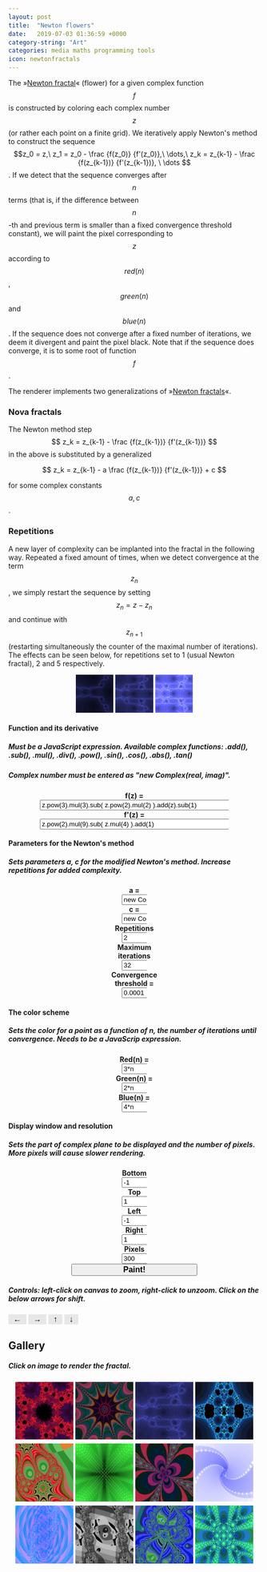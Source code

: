 ```yaml
---
layout: post
title:  "Newton flowers"
date:   2019-07-03 01:36:59 +0000
category-string: "Art"
categories: media maths programming tools
icon: newtonfractals
---
```



<script src="/assets/script/jscolor.min.js"></script>



<!-- Controls of the game -->

<style>
.slidecontainer {
    width: 100%;
}

.slider {
    -webkit-appearance: none;
    width: 100%;
    height: 8px;
    background: #d3d3d3;
    outline: none;
    opacity: 0.7;
    -webkit-transition: .2s;
    transition: opacity .2s;
}

.slider:hover {
    opacity: 1;
}

.slider::-webkit-slider-thumb {
    -webkit-appearance: none;
    appearance: none;
    width: 25px;
    height: 14px;
    background: #777;
    cursor: pointer;
}

.slider::-moz-range-thumb {
    width: 12px;
    height: 12px;
    background: #4CAF50;
    cursor: pointer;
}

.button {
    background-color: #e7e7e7;
    color: black;
    border: none;
    padding: 1px 10px;
    text-align: center;
    text-decoration: none;
    display: inline-block;
    font-size: 16px;
    cursor: pointer;
  }

  #myProgress {
    width: 100%;
    background-color: #ddd;
  }

  #myBar {
    width: 1%;
    height: 30px;
    background-color: #4CAF50;
  }
</style>

The »[Newton fractal](https://en.wikipedia.org/wiki/Newton_fractal)« (flower) for a given complex function $$ f $$ is constructed by coloring each complex number $$ z $$ (or rather each point on a finite grid). We iteratively apply Newton's method to construct the sequence $$z_0 = z,\ z_1 = z_0 - \frac {f(z_0)} {f'(z_0)},\ \dots,\ z_k = z_{k-1} - \frac {f(z_{k-1})} {f'(z_{k-1})}, \ \dots $$. If we detect that the sequence converges after $$ n $$ terms (that is, if the difference between $$n$$-th and previous term is smaller than a fixed convergence threshold constant), we will paint the pixel corresponding to $$ z $$ according to $$red(n)$$, $$green(n)$$ and $$blue(n)$$. If the sequence does not converge after a fixed number of iterations, we deem it divergent and paint the pixel black. Note that if the sequence does converge, it is to some root of function $$ f $$.

The renderer implements two generalizations of »[Newton fractals](https://en.wikipedia.org/wiki/Newton_fractal)«.

### Nova fractals

The Newton method step $$ z_k = z_{k-1} - \frac {f(z_{k-1})} {f'(z_{k-1})} $$ in the above is substituted by a generalized

$$
z_k = z_{k-1} - a \frac {f(z_{k-1})} {f'(z_{k-1})} + c
$$

for some complex constants $$a, c$$.

### Repetitions
A new layer of complexity can be implanted into the fractal in the following way. Repeated a fixed amount of times, when we detect convergence at the term $$ z_n  $$, we simply restart the sequence by setting $$z_n = z - z_n$$ and continue with $$z_{n+1}$$ (restarting simultaneously the counter of the maximal number of iterations). The effects can be seen below, for repetitions set to 1 (usual Newton fractal), 2 and 5 respectively.

<div align="center">
<img src="/assets/image/newton_fractal_gallery/dem1.png" style="width:15%;">
<img src="/assets/image/newton_fractal_gallery/dem2.png" style="width:15%;">
<img src="/assets/image/newton_fractal_gallery/dem3.png" style="width:15%;">
</div>



#### Function and its derivative
##### Must be a JavaScript expression. Available complex functions: .add(), .sub(), .mul(), .div(), .pow(), .sin(), .cos(), .abs(), .tan()
##### Complex number must be entered as "new Complex(real, imag)".

<center>
<div class="row" style="width:100%;">
  <div class="column" style="font-weight:bold; width:20%;"> f(z) = </div>
  <div class="column" style="font-weight:bold; width:75%;"> <input id="functionInput" type="text" style="width:100%" value="z.pow(3).mul(3).sub( z.pow(2).mul(2) ).add(z).sub(1)"/> </div>
</div>
<div class="row" style="width:100%;">
  <div class="column" style="font-weight:bold; width:20%;"> f'(z) = </div>
  <div class="column" style="font-weight:bold; width:75%;"> <input id="derivativeInput" type="text" style="width:100%" value="z.pow(2).mul(9).sub( z.mul(4) ).add(1)"/> </div>
</div>
</center>


#### Parameters for the Newton's method
##### Sets parameters a, c for the modified Newton's method. Increase repetitions for added complexity.
<center>
<div class="row" style="width:100%;">
  <div class="column" style="font-weight:bold; width:20%;"> a = </div>
  <div class="column" style="font-weight:bold; width:10%;"> <input id="aInput" type="text" style="width:100%" value="new Complex(1, 0)"/> </div>

  <div class="column" style="font-weight:bold; width:20%;"> c = </div>
  <div class="column" style="font-weight:bold; width:10%;"> <input id="cInput" type="text" style="width:100%" value="new Complex(0, 0)"/> </div>
</div>

<div class="row" style="width:100%;">
  <div class="column" style="font-weight:bold; width:20%;"> Repetitions </div>
  <div class="column" style="font-weight:bold; width:10%;"> <input id="repInput" type="text" style="width:100%" value="2"/> </div>

  <div class="column" style="font-weight:bold; width:20%;"> Maximum iterations </div>
  <div class="column" style="font-weight:bold; width:10%;"> <input id="maxIterInput" type="text" style="width:100%" value="32"/> </div>

  <div class="column" style="font-weight:bold; width:20%;"> Convergence threshold = </div>
  <div class="column" style="font-weight:bold; width:10%;"> <input id="thresInput" type="text" style="width:100%" value="0.0001"/> </div>
</div>
</center>

#### The color scheme
##### Sets the color for a point as a function of n, the number of iterations until convergence. Needs to be a JavaScrip expression.

<center>
<div class="row" style="width:100%;">
  <div class="column" style="font-weight:bold; width:20%;"> Red(n) = </div>
  <div class="column" style="font-weight:bold; width:10%;"> <input id="redInput" type="text" style="width:100%" value="3*n"/> </div>

  <div class="column" style="font-weight:bold; width:20%;"> Green(n) = </div>
  <div class="column" style="font-weight:bold; width:10%;"> <input id="greenInput" type="text" style="width:100%" value="2*n"/> </div>

  <div class="column" style="font-weight:bold; width:20%;"> Blue(n) = </div>
  <div class="column" style="font-weight:bold; width:10%;"> <input id="blueInput" type="text" style="width:100%" value="4*n"/> </div>
</div>
</center>

#### Display window and resolution
##### Sets the part of complex plane to be displayed and the number of pixels. More pixels will cause slower rendering.

<center>
<div class="row" style="width:100%;">
  <div class="column" style="font-weight:bold; width:20%;"> Bottom </div>
  <div class="column" style="font-weight:bold; width:10%;"> <input id="bottomInput" type="text" style="width:100%" value="-1"/> </div>

  <div class="column" style="font-weight:bold; width:20%;"> Top </div>
  <div class="column" style="font-weight:bold; width:10%;"> <input id="topInput" type="text" style="width:100%" value="1"/> </div>
</div>
<div class="row" style="width:100%;">
  <div class="column" style="font-weight:bold; width:20%;"> Left </div>
  <div class="column" style="font-weight:bold; width:10%;"> <input id="leftInput" type="text" style="width:100%" value="-1"/> </div>

  <div class="column" style="font-weight:bold; width:20%;"> Right </div>
  <div class="column" style="font-weight:bold; width:10%;"> <input id="rightInput" type="text" style="width:100%" value="1"/> </div>

  <div class="column" style="font-weight:bold; width:20%;"> Pixels </div>
  <div class="column" style="font-weight:bold; width:10%;"> <input id="pixelsInput" type="text" style="width:100%" value="300"/> </div>
</div>

<div class="row" style="width:100%;">
  <div class="column" style="font-weight:bold; width:100%;"> </div>
</div>

<div class="row" style="width:100%;">
  <div class="column" style="font-weight:bold; width:100%;"> <button type="button" style="width:50%; font-weight:bold;  font-size: 16px;" onClick="parseAndPaint();"> Paint! </button> </div>
</div>

<div class="row" style="width:100%;">
  <div class="column" style="font-weight:bold; width:100%;"> </div>
</div>

<div class="row" style="width:100%;">
  <div class="column" style="font-weight:bold; width:100%;"> </div>
</div>
</center>


##### Controls: left-click on canvas to *zoom*, right-click to *unzoom*. Click on the below arrows for *shift*.

<button onclick="move('left')" class="button"> &larr; </button>
<button onclick="move('right')" class="button"> &rarr; </button>
<button onclick="move('up');" class="button"> &uarr; </button>
<button onclick="move('down');" class="button"> &darr; </button>

<center>  
  <canvas id="canvas" style="width:90%;"></canvas>
</center>


## Gallery
##### Click on image to render the fractal.


<div align="center">
<img src="/assets/image/newton_fractal_gallery/1.png" style="width:23%;" onclick="loadSettings(1);">
<img src="/assets/image/newton_fractal_gallery/2.png" style="width:23%;" onclick="loadSettings(2);">
<img src="/assets/image/newton_fractal_gallery/3.png" style="width:23%;" onclick="loadSettings(3);">
<img src="/assets/image/newton_fractal_gallery/4.png" style="width:23%;" onclick="loadSettings(4);">
</div>

<div align="center" style="padding-top: 5px;">
<img src="/assets/image/newton_fractal_gallery/5.png" style="width:23%;" onclick="loadSettings(5);">
<img src="/assets/image/newton_fractal_gallery/6.png" style="width:23%;" onclick="loadSettings(6);">
<img src="/assets/image/newton_fractal_gallery/7.png" style="width:23%;" onclick="loadSettings(7);">
<img src="/assets/image/newton_fractal_gallery/8.png" style="width:23%;" onclick="loadSettings(8);">
</div>

<div align="center" style="padding-top: 5px;">
<img src="/assets/image/newton_fractal_gallery/9.png" style="width:23%;" onclick="loadSettings(9);">
<img src="/assets/image/newton_fractal_gallery/10.png" style="width:23%;" onclick="loadSettings(10);">
<img src="/assets/image/newton_fractal_gallery/11.png" style="width:23%;" onclick="loadSettings(11);">
<img src="/assets/image/newton_fractal_gallery/12.png" style="width:23%;" onclick="loadSettings(12);">
</div>

<!-- Javascript -->


<script>
function Complex(r, i) {
        this.r = r;
        this.i = i;
    }
    Complex.prototype.add = function(other) {
      if (typeof(other) == "number") {
        return new Complex(this.r + other, this.i);
      }

      return new Complex(this.r + other.r, this.i + other.i);
    }
    Complex.prototype.sub = function(other) {
      if (typeof(other) == "number") {
        return new Complex(this.r - other, this.i);
      }

        return new Complex(this.r - other.r, this.i - other.i);
    }
    Complex.prototype.mul = function(other) {
      if (typeof(other) == "number") {
        return new Complex(this.r * other, this.i*other);
      }
      return new Complex(this.r * other.r - this.i * other.i,
                     this.i * other.r + this.r * other.i);
    }
    Complex.prototype.div = function(other) {
      if (typeof(other) == "number") {
        return new Complex(this.r / other, this.i / other);
      }

        var denominator = other.r * other.r + other.i * other.i;
        return new Complex((this.r * other.r + this.i * other.i) / denominator,
                       (this.i * other.r - this.r * other.i) / denominator);
    }
    Complex.prototype.abs = function() {
        return Math.sqrt(this.r * this.r + this.i * this.i);
    }
    Complex.prototype.cos = function() {
      return new Complex(Math.cos(this.r) * Math.cosh(this.i), -Math.sin(this.r) * Math.sinh(this.i) );
    }
    Complex.prototype.sin = function() {
      return new Complex(Math.sin(this.r) * Math.cosh(this.i), Math.sinh(this.i) * Math.cos(this.r) );
    }
    Complex.prototype.tan = function() {
      return this.sin().div(this.cos());
    }
    Complex.prototype.pow = function(exp) {
      if (exp == 0) {
        return new Complex(1, 0);
      }
      if (exp == 1) {
        return new Complex(this.r, this.i);
      }

      var p = this.pow(Math.floor(exp/2));
      if (exp % 2 == 0) {
        return p.mul(p);
      }
      else {
        return p.mul(p).mul(this);
      }
    }
</script>


<script>
  var canvas = document.getElementById('canvas');
  canvas.width = canvas.clientWidth;
  canvas.height =  canvas.clientWidth;
  canvas.addEventListener('click', zoom );
  canvas.addEventListener('contextmenu', unzoom );
  var requestId;
  var runID;

  var ctx = canvas.getContext("2d");
  var clr = "rgb(155, 102, 102)";
  ctx.fillStyle = clr;

  function newton(z, f, f_der, maxIter=32, howClose=0.00001, a=1, c=0) {
      var old = new Complex(1000000, 1000000);
      var curr = z;

      for (var iters=0; iters < maxIter; iters++) {
        if (curr.sub(old).abs() < howClose) {
          return [iters, curr];
        }

        old = curr;
        curr = curr.sub(f(curr).div(f_der(curr)).mul(a)).add(c);
      }
      return [0, curr];
  }

  function replicateNewton(z, f, f_der, rep=3, maxIter=32, howClose=0.00001, a=1, c=0) {
    var n = 0;
    var curr = z;

    for (var i = 0; i < rep; i++) {
      var nw = newton(curr, f, f_der, maxIter, howClose, a, c);
      n += nw[0];
      curr = nw[1].sub(curr);
    }
    return n;
  }



  function paintFractal(f, f_der, reps, maxIter, howClose, a, c, pixels, left, right, top, bottom, colorScheme) {
    canvas.width = pixels;
    canvas.height = pixels;
    var dx = (right - left) / pixels;
    var dy = (top - bottom) / pixels;

      for (var i = 0; i < pixels; i++) {
        for (var j = 0; j < pixels; j++) {
          var n = replicateNewton( new Complex(left + i*dx, top - j*dy), f, f_der, reps, maxIter, howClose, a, c);

          ctx.fillStyle = colorScheme( n );
          ctx.fillRect(i, j, 1, 1);
        }
      }
  }

  function zoom(event) {
    var x = event.offsetX / event.srcElement.clientWidth;
    var y = event.offsetY / event.srcElement.clientWidth;

    var left = parseFloat(document.getElementById("leftInput").value);
    var right = parseFloat(document.getElementById("rightInput").value);
    var top = parseFloat(document.getElementById("topInput").value);
    var bottom = parseFloat(document.getElementById("bottomInput").value);

    var scalex = right - left;
    var scaley = top - bottom;

    var cx = right * x + left * (1.0 - x);
    var cy = bottom * y + top * (1.0 - y);

    document.getElementById("leftInput").value = cx - scalex * 0.42;
    document.getElementById("rightInput").value = cx + scalex * 0.42;
    document.getElementById("topInput").value = cy + scaley * 0.42;
    document.getElementById("bottomInput").value = cy - scaley * 0.42;

    parseAndPaint();
  }

  function unzoom(event) {
    var x = event.offsetX / event.srcElement.clientWidth;
    var y = event.offsetY / event.srcElement.clientWidth;
    event.preventDefault();

    var left = parseFloat(document.getElementById("leftInput").value);
    var right = parseFloat(document.getElementById("rightInput").value);
    var top = parseFloat(document.getElementById("topInput").value);
    var bottom = parseFloat(document.getElementById("bottomInput").value);

    var scalex = right - left;
    var scaley = top - bottom;


    var cx = right * x + left * (1.0 - x);
    var cy = bottom * y + top * (1.0 - y);

    document.getElementById("leftInput").value = cx - scalex * 0.58;
    document.getElementById("rightInput").value = cx + scalex * 0.58;
    document.getElementById("topInput").value = cy + scaley * 0.58;
    document.getElementById("bottomInput").value = cy - scaley * 0.58;

    parseAndPaint();

  }

  function move(dir) {    
    var left = parseFloat(document.getElementById("leftInput").value);
    var right = parseFloat(document.getElementById("rightInput").value);
    var top = parseFloat(document.getElementById("topInput").value);
    var bottom = parseFloat(document.getElementById("bottomInput").value);

    var scalex = right - left;
    var scaley = top - bottom;

    if (dir == "left") {
      document.getElementById("leftInput").value = left + scalex*0.15;
      document.getElementById("rightInput").value = right + scalex*0.15;
    }
    if (dir == "right") {
      document.getElementById("leftInput").value = left - scalex*0.15;
      document.getElementById("rightInput").value = right - scalex*0.15;
    }
    if (dir == "down") {
      document.getElementById("topInput").value = top + scaley*0.15;
      document.getElementById("bottomInput").value = bottom + scaley*0.15;
    }
    if (dir == "up") {
      document.getElementById("topInput").value = top - scaley*0.15;
      document.getElementById("bottomInput").value = bottom - scaley*0.15;
    }

    parseAndPaint();
  }

  function parseAndPaint() {
    var f = eval("z => " + document.getElementById("functionInput").value);
    var f_der = eval("z => " + document.getElementById("derivativeInput").value);

    var a = eval(document.getElementById("aInput").value);
    var c = eval(document.getElementById("cInput").value);

    var reps = parseInt(document.getElementById("repInput").value);
    var maxIter = parseInt(document.getElementById("maxIterInput").value);
    var howClose = parseFloat(document.getElementById("thresInput").value);

    var red = eval("n => " + document.getElementById("redInput").value);
    var green = eval("n => " + document.getElementById("greenInput").value);
    var blue = eval("n => " + document.getElementById("blueInput").value);

    function colorScheme(n) {
      return "rgb(" + red(n).toString() + ", " + green(n).toString() + ", " + blue(n).toString() + ")";
    }

    var pixels = parseInt(document.getElementById("pixelsInput").value);
    var left = parseFloat(document.getElementById("leftInput").value);
    var right = parseFloat(document.getElementById("rightInput").value);
    var top = parseFloat(document.getElementById("topInput").value);
    var bottom = parseFloat(document.getElementById("bottomInput").value);




    runID = 4;
    requestId = undefined;
    var p = [parseInt(pixels), parseInt(pixels/3), parseInt(pixels/8), parseInt(pixels/16), parseInt(pixels/32)]
    function animate() {
        if (runID >= 0) {
            paintFractal(f, f_der, reps, maxIter, howClose, a, c, p[runID], left, right, top, bottom, colorScheme);
            runID--;
            requestId = requestAnimationFrame(animate);
        }
    }
    animate();
  }

  function loadSettings(n) {
    if (n == 1) {
      document.getElementById("functionInput").value = "z.pow(3).sub(1).sin()";
      document.getElementById("derivativeInput").value = "z.pow(3).sub(1).cos().mul(z.pow(2)).mul(2)";
      document.getElementById("repInput").value = "3";
      document.getElementById("maxIterInput").value = "32";
      document.getElementById("thresInput").value = "0.0001";
      document.getElementById("aInput").value = "new Complex(1, 0)";
      document.getElementById("cInput").value = "new Complex(0, 0)";
      document.getElementById("redInput").value = "4*n";
      document.getElementById("greenInput").value = "n/3";
      document.getElementById("blueInput").value = "(n*n)%100";
      document.getElementById("pixelsInput").value = "300";
      document.getElementById("leftInput").value = "-1.3";
      document.getElementById("rightInput").value = "1.3";
      document.getElementById("topInput").value = "1.3";
      document.getElementById("bottomInput").value = "-1.3";
    }
    if (n == 2) {
      document.getElementById("functionInput").value = "z.pow(4).sub( new Complex(0, 1) )";
      document.getElementById("derivativeInput").value = "z.pow(3).mul(4)";
      document.getElementById("repInput").value = "2";
      document.getElementById("maxIterInput").value = "32";
      document.getElementById("thresInput").value = "0.0001";
      document.getElementById("aInput").value = "new Complex(1, 0)";
      document.getElementById("cInput").value = "new Complex(0, 0)";
      document.getElementById("redInput").value = "Math.sin(n) * 166";
      document.getElementById("greenInput").value = "n*n/15";
      document.getElementById("blueInput").value = "(n*n*n)%100";
      document.getElementById("pixelsInput").value = "300";
      document.getElementById("leftInput").value = "-0.13";
      document.getElementById("rightInput").value = "0.13";
      document.getElementById("topInput").value = "0.13";
      document.getElementById("bottomInput").value = "-0.13";
    }
    if (n == 3) {
      document.getElementById("functionInput").value = "z.pow(3).mul(3).sub( z.pow(2).mul(2) ).add(z).sub(1)";
      document.getElementById("derivativeInput").value = "z.pow(2).mul(9).sub( z.mul(4) ).add(1)";
      document.getElementById("repInput").value = "2";
      document.getElementById("maxIterInput").value = "32";
      document.getElementById("thresInput").value = "0.0001";
      document.getElementById("aInput").value = "new Complex(1, 0)";
      document.getElementById("cInput").value = "new Complex(0, 0)";
      document.getElementById("redInput").value = "3*n";
      document.getElementById("greenInput").value = "3*n";
      document.getElementById("blueInput").value = "8*n";
      document.getElementById("pixelsInput").value = "300";
      document.getElementById("leftInput").value = "-1";
      document.getElementById("rightInput").value = "1";
      document.getElementById("topInput").value = "1";
      document.getElementById("bottomInput").value = "-1";
    }
    if (n == 4) {
      document.getElementById("functionInput").value = "z.sin().cos()";
      document.getElementById("derivativeInput").value = "z.sin().sin().mul(-1).mul(z.cos())";
      document.getElementById("repInput").value = "1";
      document.getElementById("maxIterInput").value = "32";
      document.getElementById("thresInput").value = "0.0001";
      document.getElementById("aInput").value = "new Complex(1, 0)";
      document.getElementById("cInput").value = "new Complex(0, 0)";
      document.getElementById("redInput").value = "n+10";
      document.getElementById("greenInput").value = "n*n";
      document.getElementById("blueInput").value = "2*n*n";
      document.getElementById("pixelsInput").value = "300";
      document.getElementById("leftInput").value = "-1.5";
      document.getElementById("rightInput").value = "1.5";
      document.getElementById("topInput").value = "1.5";
      document.getElementById("bottomInput").value = "-1.5";
    }
    if (n == 5) {
      document.getElementById("functionInput").value = "z.pow(4).sub( new Complex(0, 1) )";
      document.getElementById("derivativeInput").value = "z.pow(3).mul(4)";
      document.getElementById("repInput").value = "2";
      document.getElementById("maxIterInput").value = "32";
      document.getElementById("thresInput").value = "0.0001";
      document.getElementById("aInput").value = "new Complex(1, 0)";
      document.getElementById("cInput").value = "new Complex(0, 0)";
      document.getElementById("redInput").value = "(n*n*n)%300";
      document.getElementById("greenInput").value = "(n*n*n)%200";
      document.getElementById("blueInput").value = "(n*n*n)%100";
      document.getElementById("pixelsInput").value = "300";
      document.getElementById("leftInput").value = "1.1";
      document.getElementById("rightInput").value = "1.7";
      document.getElementById("topInput").value = "1.7";
      document.getElementById("bottomInput").value = "1.1";
    }
    if (n == 6) {
      document.getElementById("functionInput").value = "z.pow(4).sub(1).div(z.pow(3))";
      document.getElementById("derivativeInput").value = "(new Complex(1, 0)).add( (new Complex(3, 0)).div(z.pow(4)) )";
      document.getElementById("repInput").value = "4";
      document.getElementById("maxIterInput").value = "2000";
      document.getElementById("thresInput").value = "0.00001";
      document.getElementById("aInput").value = "new Complex(1, 0)";
      document.getElementById("cInput").value = "new Complex(0, 0)";
      document.getElementById("redInput").value = "n/3";
      document.getElementById("greenInput").value = "1.8*n";
      document.getElementById("blueInput").value = "n/3";
      document.getElementById("pixelsInput").value = "200";
      document.getElementById("leftInput").value = "-10";
      document.getElementById("rightInput").value = "10";
      document.getElementById("topInput").value = "10";
      document.getElementById("bottomInput").value = "-10";
    }
    if (n == 7) {
      document.getElementById("functionInput").value = "z.pow(4).sub( new Complex(0, 1) )";
      document.getElementById("derivativeInput").value = "z.pow(3).mul(4)";
      document.getElementById("repInput").value = "2";
      document.getElementById("maxIterInput").value = "80";
      document.getElementById("thresInput").value = "0.0001";
      document.getElementById("aInput").value = "new Complex(1, 0)";
      document.getElementById("cInput").value = "new Complex(0, 0)";
      document.getElementById("redInput").value = "Math.sin(n) * 200";
      document.getElementById("greenInput").value = "n*n/60";
      document.getElementById("blueInput").value = "(n*n*n)%166";
      document.getElementById("pixelsInput").value = "300";
      document.getElementById("leftInput").value = "-200";
      document.getElementById("rightInput").value = "200";
      document.getElementById("topInput").value = "200";
      document.getElementById("bottomInput").value = "-200";
    }
    if (n == 8) {
      document.getElementById("functionInput").value = "z.pow(3).mul(3).sub( z.pow(2).mul(2) ).add(z).sub(1)";
      document.getElementById("derivativeInput").value = "z.pow(2).mul(9).sub( z.mul(4) ).add(1)";
      document.getElementById("repInput").value = "2";
      document.getElementById("maxIterInput").value = "100";
      document.getElementById("thresInput").value = "0.0001";
      document.getElementById("aInput").value = "new Complex(0.3, 0.3)";
      document.getElementById("cInput").value = "new Complex(0, 0.1)";
      document.getElementById("redInput").value = "2*n";
      document.getElementById("greenInput").value = "2*n";
      document.getElementById("blueInput").value = "6*n";
      document.getElementById("pixelsInput").value = "300";
      document.getElementById("leftInput").value = "-5.100622176183018";
      document.getElementById("rightInput").value = "6.171363207760363";
      document.getElementById("topInput").value = "5.74633687262087";
      document.getElementById("bottomInput").value = "-5.525648511322518";
    }
    if (n == 9) {
      document.getElementById("functionInput").value = "z.pow(2).add(1)";
      document.getElementById("derivativeInput").value = "z.mul(2)";
      document.getElementById("repInput").value = "2";
      document.getElementById("maxIterInput").value = "100";
      document.getElementById("thresInput").value = "0.0001";
      document.getElementById("aInput").value = "new Complex(0.3, 0.3)";
      document.getElementById("cInput").value = "new Complex(0, 0)";
      document.getElementById("redInput").value = "n*n % 200";
      document.getElementById("greenInput").value = "2*n";
      document.getElementById("blueInput").value = "6*n";
      document.getElementById("pixelsInput").value = "300";
      document.getElementById("leftInput").value = "-2.767529970069603";
      document.getElementById("rightInput").value = "2.93478517509781";
      document.getElementById("topInput").value = "2.958975419263552  ";
      document.getElementById("bottomInput").value = "-2.743339725903866";
    }
    if (n == 10) {
      document.getElementById("functionInput").value = "z.sin()";
      document.getElementById("derivativeInput").value = "z.cos()";
      document.getElementById("repInput").value = "3";
      document.getElementById("maxIterInput").value = "32";
      document.getElementById("thresInput").value = "0.0001";
      document.getElementById("aInput").value = "new Complex(1, 0.2)";
      document.getElementById("cInput").value = "new Complex(0, 0.5)";
      document.getElementById("redInput").value = "n*n*n % 200";
      document.getElementById("greenInput").value = "n*n*n % 200";
      document.getElementById("blueInput").value = "n*n*n % 200";
      document.getElementById("pixelsInput").value = "300";
      document.getElementById("leftInput").value = "-2.743803714157303";
      document.getElementById("rightInput").value = "2.6881143658426954";
      document.getElementById("topInput").value = "2.8546234894382017";
      document.getElementById("bottomInput").value = "-2.5772945905617966";
    }
    if (n == 11) {
      document.getElementById("functionInput").value = "z.pow(4).sub( new Complex(0, 2) )";
      document.getElementById("derivativeInput").value = "z.pow(3).mul(4)";
      document.getElementById("repInput").value = "1";
      document.getElementById("maxIterInput").value = "50";
      document.getElementById("thresInput").value = "0.0001";
      document.getElementById("aInput").value = "new Complex(1, 0)";
      document.getElementById("cInput").value = "new Complex(0, 0.2)";
      document.getElementById("redInput").value = "n*n*n % 100";
      document.getElementById("greenInput").value = "n*n*n % 200";
      document.getElementById("blueInput").value = "n*n*n % 300";
      document.getElementById("pixelsInput").value = "300";
      document.getElementById("leftInput").value = "-1.588089440048043";
      document.getElementById("rightInput").value = "0.11510732109716881";
      document.getElementById("topInput").value = "-1.5795355892164056";
      document.getElementById("bottomInput").value = "-3.2827323503616173";
    }
    if (n == 12) {
      document.getElementById("functionInput").value = "z.pow(8).add(z.pow(4).mul(15)).add(-16)";
      document.getElementById("derivativeInput").value = "z.pow(7).mul(8).add(z.pow(3).mul(60))";
      document.getElementById("repInput").value = "2";
      document.getElementById("maxIterInput").value = "120";
      document.getElementById("thresInput").value = "0.0001";
      document.getElementById("aInput").value = "new Complex(1, 0)";
      document.getElementById("cInput").value = "new Complex(0, 0)";
      document.getElementById("redInput").value = "n";
      document.getElementById("greenInput").value = "6*n";
      document.getElementById("blueInput").value = "n*n*n % 300";
      document.getElementById("pixelsInput").value = "300";
      document.getElementById("leftInput").value = "-4.325634514452922";
      document.getElementById("rightInput").value = "4.540499054487089";
      document.getElementById("topInput").value = "4.386394755948951";
      document.getElementById("bottomInput").value = "-4.4797388129910605";
    }


    parseAndPaint();
  }

  function stopAnimation() {
    if (requestId) {
       window.cancelAnimationFrame(requestId);
       requestId = undefined;
    }
  }


  var link = document.createElement('a');

  var cnter = 0;
  var download = function() {
    cnter += 1;
    link.download = cnter.toString();
    link.href = document.getElementById('canvas').toDataURL();
    link.click();

    document.getElementById("leftInput").value = (parseFloat(document.getElementById("leftInput").value) * 0.95).toString();
    document.getElementById("rightInput").value = (parseFloat(document.getElementById("rightInput").value) * 0.95).toString();
    document.getElementById("topInput").value = (parseFloat(document.getElementById("topInput").value) * 0.95).toString();
    document.getElementById("bottomInput").value = (parseFloat(document.getElementById("bottomInput").value) * 0.95).toString();
    parseAndPaint();
  }

  loadSettings(4);

</script>
